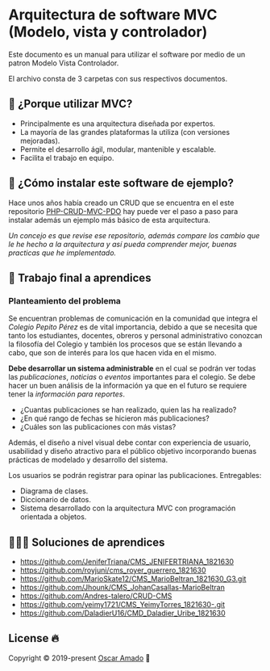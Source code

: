 # Arquitectura de software MVC (Modelo, vista y controlador)
Este documento es un manual para utilizar el software por medio de un patron Modelo Vista Controlador.

El archivo consta de 3 carpetas con sus respectivos documentos.

## 📌 ¿Porque utilizar MVC?
  * Principalmente es una arquitectura diseñada por expertos.
  * La mayoría de las grandes plataformas la utiliza (con versiones mejoradas).
  * Permite el desarrollo ágil, modular, mantenible y escalable.
  * Facilita el trabajo en equipo.
  




## 📌 ¿Cómo instalar este software de ejemplo? 
Hace unos años había creado un CRUD que se encuentra en el este repositorio [PHP-CRUD-MVC-PDO](https://github.com/ofaaoficial/PHP-CRUD-MVC-PDO/) hay puede ver el paso a paso para instalar además un ejemplo más básico de esta arquitectura.

_Un concejo es que revise ese repositorio, además compare los cambio que le he hecho a la arquitectura y así pueda comprender mejor, buenas practicas que he implementado._

## 📐 Trabajo final a aprendices

### Planteamiento del problema

Se encuentran problemas de comunicación en la comunidad que
integra el _Colegio Pepito Pérez_ es de vital importancia, debido a que
se necesita que tanto los estudiantes, docentes, obreros y personal
administrativo conozcan la filosofía del Colegio y también los procesos
que se están llevando a cabo, que son de interés para los que hacen
vida en el mismo.

**Debe desarrollar un sistema administrable** en el cual se podrán ver
todas las _publicaciones_, _noticias_ o _eventos_ importantes para el colegio.
Se debe hacer un buen análisis de la información ya que en el futuro
se requiere tener la _información para reportes_.

* ¿Cuantas publicaciones se han realizado, quien las ha realizado?
* ¿En qué rango de fechas se hicieron más publicaciones?
* ¿Cuáles son las publicaciones con más vistas?

Además, el diseño a nivel visual debe contar con experiencia de
usuario, usabilidad y diseño atractivo para el público objetivo
incorporando buenas prácticas de modelado y desarrollo del sistema.

Los usuarios se podrán registrar para opinar las publicaciones.
Entregables:
* Diagrama de clases.
* Diccionario de datos.
* Sistema desarrollado con la arquitectura MVC con programación orientada a objetos.

## 👨🏻‍💻 Soluciones de aprendices
* https://github.com/JeniferTriana/CMS_JENIFERTRIANA_1821630
* https://github.com/royjuni/cms_royer_guerrero_1821630
* https://github.com/MarioSkate12/CMS_MarioBeltran_1821630_G3.git
* https://github.com/Jhounk/CMS_JohanCasallas-MarioBeltran
* https://github.com/Andres-talero/CRUD-CMS  
* https://github.com/yeimy1721/CMS_YeimyTorres_1821630-.git
* https://github.com/DaladierU16/CMD_Daladier_Uribe_1821630

## License 🔥
Copyright © 2019-present [Oscar Amado](https://github.com/ofaaoficial) 🧔
